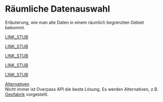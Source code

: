 Räumliche Datenauswahl
======================

Erläuterung, wie man alle Daten in einem räumlich begrenzten Gebiet bekommt.

[LINK_STUB](bbox.md)

[LINK_STUB](osm_types.md)

[LINK_STUB](map_apis.md)

[LINK_STUB](polygon.md)

[LINK_STUB](area.md)

[Alternativen](other_sources.md)  
Nicht immer ist Overpass API die beste Lösung.
Es werden Alternativen, z.B. [Geofabrik](https://download.geofabrik.de/) vorgestellt.
